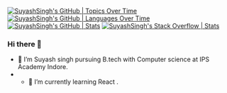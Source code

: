 
[![SuyashSingh's GitHub | Topics Over Time](https://stats.quine.sh/SuyashSingh/topics-over-time?theme=dark)](https://quine.sh)
[![SuyashSingh's GitHub | Languages Over Time](https://stats.quine.sh/SuyashSingh/languages-over-time?theme=light)](https://quine.sh)
[![SuyashSingh's GitHub | Stats](https://stats.quine.sh/SuyashSingh/github?theme=dark)](https://quine.sh)
[![SuyashSingh's Stack Overflow | Stats](https://stats.quine.sh/SuyashSingh/stack-overflow?theme=dark)](https://quine.sh)

### Hi there 👋

- 🔭 I’m Suyash singh pursuing B.tech with Computer science at IPS Academy Indore.
- - 🌱 I’m currently learning React .
<!--
**SuyashSingh01/suyashsingh01** is a ✨ _special_ ✨ repository because its `README.md` (this file) appears on your GitHub profile.
Here are some ideas to get you started:



- 👯 I’m looking to collaborate on ...
- 🤔 I’m looking for help with ...
- 💬 Ask me about ...
- 📫 How to reach me: ...
- 😄 Pronouns: ...
- ⚡ Fun fact: ...
-->
